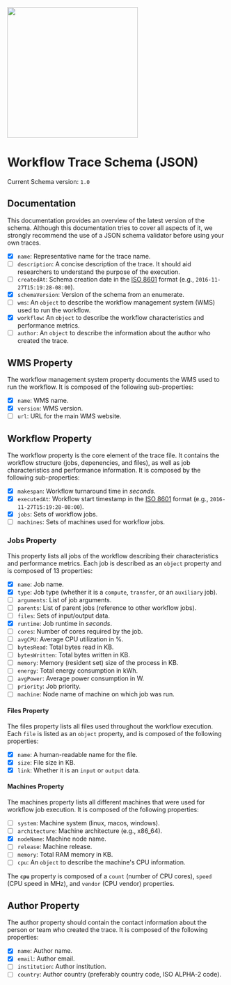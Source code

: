 <img src="https://workflowhub.org/assets/images/logo-horizontal.png" width="300" />

# Workflow Trace Schema (JSON)
Current Schema version: `1.0`

## Documentation
This documentation provides an overview of the latest version of the schema. Although this documentation tries to cover all aspects of it, we strongly recommend the use of a JSON schema validator before using your own traces.

- [x] `name`: Representative name for the trace name.
- [ ] `description`: A concise description of the trace. It should aid researchers to understand the purpose of the execution.
- [ ] `createdAt`: Schema creation date in the [ISO 8601](http://en.wikipedia.org/wiki/ISO_8601) format (e.g., `2016-11-27T15:19:28-08:00`).
- [x] `schemaVersion`: Version of the schema from an enumerate.
- [ ] `wms`: An `object` to describe the workflow management system (WMS) used to run the workflow.
- [x] `workflow`: An `object` to describe the workflow characteristics and performance metrics.
- [ ] `author`: An `object` to describe the information about the author who created the trace.

## WMS Property
The workflow management system property documents the WMS used to run the workflow. It is composed of the following sub-properties:

- [x] `name`: WMS name.
- [x] `version`: WMS version.
- [ ] `url`: URL for the main WMS website.

## Workflow Property
The workflow property is the core element of the trace file. It contains the workflow structure (jobs, depenencies, and files), as well as job characteristics and performance information. It is composed by the following sub-properties:

- [x] `makespan`: Workflow turnaround time in _seconds_.
- [x] `executedAt`: Workflow start timestamp in the [ISO 8601](http://en.wikipedia.org/wiki/ISO_8601) format (e.g., `2016-11-27T15:19:28-08:00`).
- [x] `jobs`: Sets of workflow jobs.
- [ ] `machines`: Sets of machines used for workflow jobs.

### Jobs Property
This property lists all jobs of the workflow describing their characteristics and performance metrics. Each job is described as an `object` property and is composed of 13 properties:

- [x] `name`: Job name.
- [x] `type`: Job type (whether it is a `compute`, `transfer`, or an `auxiliary` job).
- [ ] `arguments`: List of job arguments.
- [ ] `parents`: List of parent jobs (reference to other workflow jobs).
- [ ] `files`: Sets of input/output data.
- [x] `runtime`: Job runtime in _seconds_.
- [ ] `cores`: Number of cores required by the job.
- [ ] `avgCPU`: Average CPU utilization in %.
- [ ] `bytesRead`: Total bytes read in KB.
- [ ] `bytesWritten`: Total bytes written in KB.
- [ ] `memory`: Memory (resident set) size of the process in KB.
- [ ] `energy`: Total energy consumption in kWh.
- [ ] `avgPower`: Average power consumption in W.
- [ ] `priority`: Job priority.
- [ ] `machine`: Node name of machine on which job was run.

#### Files Property
The files property lists all files used throughout the workflow execution. Each `file` is listed as an `object` property, and is composed of the following properties:

- [x] `name`: A human-readable name for the file.
- [x] `size`: File size in KB.
- [x] `link`: Whether it is an `input` or `output` data.

#### Machines Property
The machines property lists all different machines that were used for workflow job execution. It is composed of the following properties:

- [ ] `system`: Machine system (linux, macos, windows).
- [ ] `architecture`: Machine architecture (e.g., x86_64).
- [x] `nodeName`: Machine node name.
- [ ] `release`: Machine release.
- [ ] `memory`: Total RAM memory in KB.
- [ ] `cpu`: An `object` to describe the machine's CPU information.

The **`cpu`** property is composed of a `count` (number of CPU cores), `speed` (CPU speed in MHz), and `vendor` (CPU vendor) properties.

## Author Property
The author property should contain the contact information about the person or team who created the trace. It is composed of the following properties:

- [x] `name`: Author name.
- [x] `email`: Author email.
- [ ] `institution`: Author institution.
- [ ] `country`: Author country (preferably country code, ISO ALPHA-2 code).
